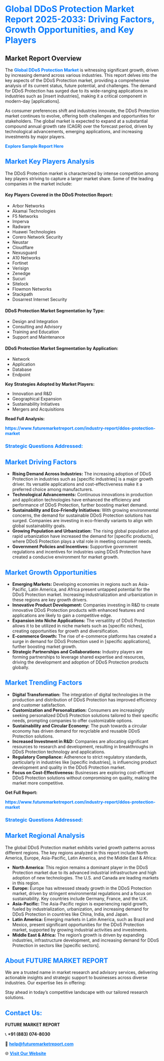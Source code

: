 <h1 style="color: #007BFF;">Global DDoS Protection Market Report 2025-2033: Driving Factors, Growth Opportunities, and Key Players</h1>

<section id="overview">
<h2>Market Report Overview</h2>
<p>The <a href="https://www.futuremarketreport.com/industry-report/ddos-protection-market" style="color: #007BFF; text-decoration: none;"><strong>Global DDoS Protection Market</strong></a> is witnessing significant growth, driven by increasing demand across various industries. This report delves into the key aspects of the DDoS Protection market, providing a comprehensive analysis of its current status, future potential, and challenges. The demand for DDoS Protection has surged due to its wide-ranging applications in industries such as [insert industries], making it a critical component in modern-day [applications].</p>
<p>As consumer preferences shift and industries innovate, the DDoS Protection market continues to evolve, offering both challenges and opportunities for stakeholders. The global market is expected to expand at a substantial compound annual growth rate (CAGR) over the forecast period, driven by technological advancements, emerging applications, and increasing investments by major players.</p>
</section>

<section id="overview">
<p><a href="https://www.futuremarketreport.com/request-sample/reportId=106746" style="color: #007BFF; text-decoration: none;"><strong>Explore Sample Report Here</strong></a></p>
</section>

<section id="key-players">
<h2 style="color: #007BFF;">Market Key Players Analysis</h2>
<p>The DDoS Protection market is characterized by intense competition among key players striving to capture a larger market share. Some of the leading companies in the market include:</p>
<h4>Key Players Covered in the DDoS Protection Report:</h4>
<ul><li>Arbor Networks</li><li>Akamai Technologies</li><li>F5 Networks</li><li>Imperva</li><li>Radware</li><li>Huawei Technologies</li><li>Corero Network Security</li><li>Neustar</li><li>Cloudflare</li><li>Nexusguard</li><li>A10 Networks</li><li>Fortinet</li><li>Verisign</li><li>Zenedge</li><li>Sucuri</li><li>Sitelock</li><li>Flowmon Networks</li><li>Stackpath</li><li>Dosarrest Internet Security</li></ul>
<h4>DDoS Protection Market Segmentation by Type:</h4>
<ul><li>Design and Integration</li><li>Consulting and Advisory</li><li>Training and Education</li><li>Support and Maintenance</li></ul>

<h4>DDoS Protection Market Segmentation by Application:</h4>
<ul><li>Network</li><li>Application</li><li>Database</li><li>Endpoint</li></ul>
<p><strong>Key Strategies Adopted by Market Players:</strong></p>
<ul>
<li>Innovation and R&D</li>
<li>Geographical Expansion</li>
<li>Sustainability Initiatives</li>
<li>Mergers and Acquisitions</li>
</ul>
</section>

<section>
<p><strong>Read Full Analysis: </strong></p><a href="https://www.futuremarketreport.com/industry-report/ddos-protection-market" style="color: #007BFF; text-decoration: none;"><strong>https://www.futuremarketreport.com/industry-report/ddos-protection-market</strong></a>
<h3 style="color: #007BFF;">Strategic Questions Addressed:</h3>
</section>

<section id="driving-factors">
<h2 style="color: #007BFF;">Market Driving Factors</h2>
<ul>
<li><strong>Rising Demand Across Industries:</strong> The increasing adoption of DDoS Protection in industries such as [specific industries] is a major growth driver. Its versatile applications and cost-effectiveness make it a preferred choice among manufacturers.</li>
<li><strong>Technological Advancements:</strong> Continuous innovations in production and application technologies have enhanced the efficiency and performance of DDoS Protection, further boosting market demand.</li>
<li><strong>Sustainability and Eco-Friendly Initiatives:</strong> With growing environmental concerns, the demand for sustainable DDoS Protection solutions has surged. Companies are investing in eco-friendly variants to align with global sustainability goals.</li>
<li><strong>Growing Population and Urbanization:</strong> The rising global population and rapid urbanization have increased the demand for [specific products], where DDoS Protection plays a vital role in meeting consumer needs.</li>
<li><strong>Government Policies and Incentives:</strong> Supportive government regulations and incentives for industries using DDoS Protection have created a conducive environment for market growth.</li>
</ul>
</section>

<section id="growth-opportunities">
<h2 style="color: #007BFF;">Market Growth Opportunities</h2>
<ul>
<li><strong>Emerging Markets:</strong> Developing economies in regions such as Asia-Pacific, Latin America, and Africa present untapped potential for the DDoS Protection market. Increasing industrialization and urbanization in these regions are key growth drivers.</li>
<li><strong>Innovative Product Development:</strong> Companies investing in R&D to create innovative DDoS Protection products with enhanced features and applications are likely to gain a competitive edge.</li>
<li><strong>Expansion into Niche Applications:</strong> The versatility of DDoS Protection allows it to be utilized in niche markets such as [specific niches], creating opportunities for growth and diversification.</li>
<li><strong>E-commerce Growth:</strong> The rise of e-commerce platforms has created a surge in demand for DDoS Protection used in [specific applications], further boosting market growth.</li>
<li><strong>Strategic Partnerships and Collaborations:</strong> Industry players are forming partnerships to leverage shared expertise and resources, driving the development and adoption of DDoS Protection products globally.</li>
</ul>
</section>

<section id="trending-factors">
<h2 style="color: #007BFF;">Market Trending Factors</h2>
<ul>
<li><strong>Digital Transformation:</strong> The integration of digital technologies in the production and distribution of DDoS Protection has improved efficiency and customer satisfaction.</li>
<li><strong>Customization and Personalization:</strong> Consumers are increasingly seeking personalized DDoS Protection solutions tailored to their specific needs, prompting companies to offer customizable options.</li>
<li><strong>Sustainability and Circular Economy:</strong> The push towards a circular economy has driven demand for recyclable and reusable DDoS Protection solutions.</li>
<li><strong>Increased Investment in R&D:</strong> Companies are allocating significant resources to research and development, resulting in breakthroughs in DDoS Protection technology and applications.</li>
<li><strong>Regulatory Compliance:</strong> Adherence to strict regulatory standards, particularly in industries like [specific industries], is influencing product development and quality in the DDoS Protection market.</li>
<li><strong>Focus on Cost-Effectiveness:</strong> Businesses are exploring cost-efficient DDoS Protection solutions without compromising on quality, making the market more competitive.</li>
</ul>
</section>

<section>
<p><strong>Get Full Report: </strong></p><a href="https://www.futuremarketreport.com/industry-report/ddos-protection-market" style="color: #007BFF; text-decoration: none;"><strong>https://www.futuremarketreport.com/industry-report/ddos-protection-market</strong></a>
<h3 style="color: #007BFF;">Strategic Questions Addressed:</h3>
</section>


<section id="regional-analysis">
<h2 style="color: #007BFF;">Market Regional Analysis</h2>
<p>The global DDoS Protection market exhibits varied growth patterns across different regions. The key regions analyzed in this report include North America, Europe, Asia-Pacific, Latin America, and the Middle East & Africa:</p>
<ul>
<li><strong>North America:</strong> This region remains a dominant player in the DDoS Protection market due to its advanced industrial infrastructure and high adoption of new technologies. The U.S. and Canada are leading markets in this region.</li>
<li><strong>Europe:</strong> Europe has witnessed steady growth in the DDoS Protection market, driven by stringent environmental regulations and a focus on sustainability. Key countries include Germany, France, and the U.K.</li>
<li><strong>Asia-Pacific:</strong> The Asia-Pacific region is experiencing rapid growth, fueled by industrialization, urbanization, and increasing demand for DDoS Protection in countries like China, India, and Japan.</li>
<li><strong>Latin America:</strong> Emerging markets in Latin America, such as Brazil and Mexico, present significant opportunities for the DDoS Protection market, supported by growing industrial activities and investments.</li>
<li><strong>Middle East & Africa:</strong> The region’s growth is driven by expanding industries, infrastructure development, and increasing demand for DDoS Protection in sectors like [specific sectors].</li>
</ul>
</section>

<footer>
<h2 style="color: #007BFF;">About FUTURE MARKET REPORT</h2>
<p>We are a trusted name in market research and advisory services, delivering actionable insights and strategic support to businesses across diverse industries. Our expertise lies in offering:</p>

<p>Stay ahead in today’s competitive landscape with our tailored research solutions.</p>

<h2 style="color: #007BFF;">Contact Us:</h2>
<p><strong>FUTURE MARKET REPORT</strong></p>
<p>📞 <strong>+91 (883) 074-8030</strong></p>
<p>📧 <strong><a href="mailto:help@futuremarketreport.com" style="color: #007BFF;">help@futuremarketreport.com</a></strong></p>
<p>🌐 <strong><a href="https://www.futuremarketreport.com/" style="color: #007BFF;">Visit Our Website</a></strong></p>
</footer>